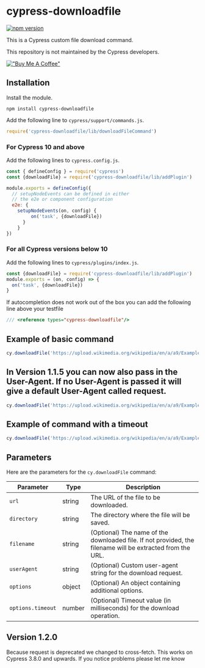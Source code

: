 # cypress-downloadfile

[![npm version](https://badge.fury.io/js/cypress-downloadfile.svg)](https://badge.fury.io/js/cypress-downloadfile)
 
This is a Cypress custom file download command.

This repository is not maintained by the Cypress developers. 

[!["Buy Me A Coffee"](https://www.buymeacoffee.com/assets/img/custom_images/orange_img.png)](https://www.buymeacoffee.com/xav4)

## Installation

Install the module.

```shell
npm install cypress-downloadfile
```

Add the following line to `cypress/support/commands.js`.

```javascript
require('cypress-downloadfile/lib/downloadFileCommand')
```

### For Cypress 10 and above 
Add the following lines to `cypress.config.js`.
```javascript
const { defineConfig } = require('cypress')
const {downloadFile} = require('cypress-downloadfile/lib/addPlugin')

module.exports = defineConfig({
  // setupNodeEvents can be defined in either
  // the e2e or component configuration
  e2e: {
    setupNodeEvents(on, config) {
         on('task', {downloadFile})
      }
    }
})
```

### For all Cypress versions below 10
Add the following lines to `cypress/plugins/index.js`.

```javascript
const {downloadFile} = require('cypress-downloadfile/lib/addPlugin')
module.exports = (on, config) => {
  on('task', {downloadFile})
}
```

If autocompletion does not work out of the box you can add the following line above your testfile

```javascript
/// <reference types="cypress-downloadfile"/>
```


## Example of basic command 
```javascript
cy.downloadFile('https://upload.wikimedia.org/wikipedia/en/a/a9/Example.jpg','mydownloads','example.jpg')
```

## In Version 1.1.5 you can now also pass in the User-Agent. If no User-Agent is passed it will give a default User-Agent called request.
```javascript
cy.downloadFile('https://upload.wikimedia.org/wikipedia/en/a/a9/Example.jpg','mydownloads','example.jpg','MyCustomAgentName')
```

## Example of command with a timeout
```javascript
cy.downloadFile('https://upload.wikimedia.org/wikipedia/en/a/a9/Example.jpg','mydownloads','example.jpg', "MyCustomAgentName", { timeout: 600000 })
```

## Parameters

Here are the parameters for the `cy.downloadFile` command:

| Parameter         | Type     | Description                                                            |
|-------------------|----------|------------------------------------------------------------------------|
| `url`             | string   | The URL of the file to be downloaded.                                  |
| `directory`       | string   | The directory where the file will be saved.                           |
| `filename`        | string   | (Optional) The name of the downloaded file. If not provided, the filename will be extracted from the URL. |
| `userAgent`       | string   | (Optional) Custom user-agent string for the download request.         |
| `options`         | object   | (Optional) An object containing additional options.                    |
| `options.timeout` | number   | (Optional) Timeout value (in milliseconds) for the download operation.|


## Version 1.2.0
Because request is deprecated we changed to cross-fetch. This works on Cypress 3.8.0 and upwards. If you notice problems please let me know
